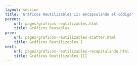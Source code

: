 ```yaml
---
layout: seccion
title: 'Gráficos Reutilizables II: encapsulando el código'
parent:
    url: pages/graficos-reutilizables.html
    title: Gráficos Reusables
prev:
    url: pages/graficos-reutilizables-scatter.html
    title: Gráficos Reutilizables I
next:
    url: pages/graficos-reutilizables-recapitulando.html
    title: Gráficos Reutilizables III
---
```


<div>
    <style>
            .axis path, line {
                fill: none;
                stroke: black;
                stroke-width: 1px;
            }

            .axis text {
                fill: black;
                font-size: 11px;
            }
    </style>
</div>

Estos son los pasos que seguimos para crear el código en la sección anterior:

**Configuración del Gráfico**

- Datos
- Configuración
- Selección DIV, binding


** Creación del Gráfico**

- Crear SVG y grupos
- Trasladar grupos
- Crear escalas
- Crear ejes
- Crear círculos
    - Binding
    - Enter
    - Update
    - Exit

Ahora, vamos a encapsular este código de forma progresiva hasta llegar a escribir un gráfico reutilizable.

Volveremos a usar los datos de la sección anterior. También vamos a definir dos subconjuntos de datos por razones que se explicarán.


<div class="runnable" id="code-a01">
var datosA = [
    {nombre: 'Manzana',     color: '#ff0000',  calorias: 52,   grasa: 0.2,  proteinas: 0.3,   azucar: 14},
    {nombre: 'Hamburguesa', color: '#993300',  calorias: 295,  grasa: 14,   proteinas: 17,    azucar: 24},
    {nombre: 'Pizza',       color: '#cc9900',  calorias: 266,  grasa: 10,   proteinas: 11,    azucar: 33},
    {nombre: 'Palta',       color: '#004400',  calorias: 160,  grasa: 15,   proteinas:  2,    azucar: 9},
    {nombre:'Platano',      color:'#ffcc00',   calorias: 89,   grasa: 0.3,  proteinas: 1.1,   azucar: 23},
    {nombre:'Nuez',         color:'#cc6600',   calorias: 576,  grasa: 49,   proteinas: 21,    azucar: 22},
    {nombre:'Almendra',     color:'#660033',   calorias: 576,  grasa: 49,   proteinas: 21,    azucar: 22},
    {nombre:'Pollo',        color:'#cc9900',   calorias: 219,  grasa: 12,   proteinas: 27,    azucar: 0},
    {nombre:'Pavo',         color:'#ffcc33',   calorias: 111,  grasa: 0.7,  proteinas: 25,    azucar: 0.1},
    {nombre:'Baggel',       color:'#cc9966',   calorias: 250,  grasa: 1.5,  proteinas: 10,    azucar: 49},
    {nombre:'Brocoli',      color:'#00bb00',   calorias: 34,   grasa: 0.4,  proteinas: 2.8,   azucar: 7},
    {nombre:'Pan',          color:'#cc6633',   calorias: 289,  grasa: 1.8,  proteinas: 12,    azucar: 56},
    {nombre:'Papas fritas', color:'#ffcc00',   calorias: 536,  grasa: 35,   proteinas: 7,     azucar: 53},
    {nombre:'Vino',         color:'#660066',   calorias: 83,   grasa: 0,    proteinas: 0.1,   azucar: 2.7},
    {nombre:'Uva',          color:'#66cc66',   calorias: 67,   grasa: 0.4,  proteinas: 0.6,   azucar: 17},
    {nombre:'Granola',      color:'#ff9900',   calorias: 471,  grasa: 20,   proteinas: 10,    azucar: 64},
    {nombre:'Zanahoria',    color:'#ff3300',   calorias: 41,   grasa: 0.2,  proteinas: 0.9,   azucar: 10},
    {nombre:'Tomate',       color:'#ff0000',   calorias: 18,   grasa: 3.9,  proteinas: 0.9,   azucar: 3.9},
    {nombre:'Naranja',      color:'#ff6600',   calorias: 47,   grasa: 0.1,  proteinas: 0.9,   azucar: 12},
    {nombre:'Pera',         color:'#00ff00',   calorias: 57,   grasa: 0.1,  proteinas: 0.4,   azucar: 15},
    {nombre:'Nutella',      color:'#550000',   calorias: 500,  grasa: 27,   proteinas: 5,     azucar: 50},
    {nombre:'Arroz',        color:'#ffffcc',   calorias: 111,  grasa: 0.9,  proteinas: 2.6,   azucar: 23},
    {nombre:'Chocolate',    color:'#330000',   calorias: 546,  grasa: 31,   proteinas: 4.9,   azucar: 61},
    {nombre:'Rabano',       color:'#cc0033',   calorias: 16,   grasa: 0.1,  proteinas: 0.7,   azucar: 3.4},
    {nombre:'Soya',         color:'#004400',   calorias: 446,  grasa: 20,   proteinas: 36,    azucar: 30},
    {nombre:'Aceite',       color:'#007700',   calorias: 884,  grasa: 100,  proteinas: 0,     azucar: 0},
    {nombre:'Leche',        color:'#eeeeee',   calorias: 42,   grasa: 1,    proteinas: 3.4,   azucar: 5},
    {nombre:'Queso',        color:'#ffff00',   calorias: 371,  grasa: 32,   proteinas: 18,    azucar: 3.7},
    {nombre:'Pan Pita',     color:'#660033',   calorias: 275,  grasa: 1.2,  proteinas: 9,     azucar: 56},
    {nombre:'Vacuno',       color:'#660000',   calorias: 250,  grasa: 15,   proteinas: 26,    azucar: 0},
    {nombre:'Zapayo',       color:'#ff6600',   calorias: 26,   grasa: 0.1,   proteinas: 1,    azucar: 6},
    {nombre:'Piña',         color:'#ffff99',   calorias: 50,   grasa: 0.1,   proteinas: 0.5,  azucar: 13},
    {nombre:'Coco',         color:'#ffffcc',   calorias: 354,  grasa: 33,    proteinas: 3.3,  azucar: 15}
];

var datosB = [
    {nombre: 'Manzana',     color: '#ff0000',  calorias: 52,   grasa: 0.2,  proteinas: 0.3,   azucar: 14},
    {nombre: 'Hamburguesa', color: '#993300',  calorias: 295,  grasa: 14,   proteinas: 17,    azucar: 24},
    {nombre: 'Pizza',       color: '#cc9900',  calorias: 266,  grasa: 10,   proteinas: 11,    azucar: 33},
    {nombre: 'Palta',       color: '#004400',  calorias: 160,  grasa: 15,   proteinas:  2,    azucar: 9},
    {nombre:'Platano',      color:'#ffcc00',   calorias: 89,   grasa: 0.3,  proteinas: 1.1,   azucar: 23},
    {nombre:'Nuez',         color:'#cc6600',   calorias: 576,  grasa: 49,   proteinas: 21,    azucar: 22},
    {nombre:'Almendra',     color:'#660033',   calorias: 576,  grasa: 49,   proteinas: 21,    azucar: 22},
    {nombre:'Pollo',        color:'#cc9900',   calorias: 219,  grasa: 12,   proteinas: 27,    azucar: 0},
    {nombre:'Pavo',         color:'#ffcc33',   calorias: 111,  grasa: 0.7,  proteinas: 25,    azucar: 0.1},
    {nombre:'Baggel',       color:'#cc9966',   calorias: 250,  grasa: 1.5,  proteinas: 10,    azucar: 49},
    {nombre:'Brocoli',      color:'#00bb00',   calorias: 34,   grasa: 0.4,  proteinas: 2.8,   azucar: 7},
    {nombre:'Pan',          color:'#cc6633',   calorias: 289,  grasa: 1.8,  proteinas: 12,    azucar: 56},
    {nombre:'Papas fritas', color:'#ffcc00',   calorias: 536,  grasa: 35,   proteinas: 7,     azucar: 53},
    {nombre:'Vino',         color:'#660066',   calorias: 83,   grasa: 0,    proteinas: 0.1,   azucar: 2.7},
    {nombre:'Uva',          color:'#66cc66',   calorias: 67,   grasa: 0.4,  proteinas: 0.6,   azucar: 17},
    {nombre:'Granola',      color:'#ff9900',   calorias: 471,  grasa: 20,   proteinas: 10,    azucar: 64},
    {nombre:'Zanahoria',    color:'#ff3300',   calorias: 41,   grasa: 0.2,  proteinas: 0.9,   azucar: 10},
    {nombre:'Tomate',       color:'#ff0000',   calorias: 18,   grasa: 3.9,  proteinas: 0.9,   azucar: 3.9},
    {nombre:'Naranja',      color:'#ff6600',   calorias: 47,   grasa: 0.1,  proteinas: 0.9,   azucar: 12},
    {nombre:'Pera',         color:'#00ff00',   calorias: 57,   grasa: 0.1,  proteinas: 0.4,   azucar: 15},
    {nombre:'Nutella',      color:'#550000',   calorias: 500,  grasa: 27,   proteinas: 5,     azucar: 50},
    {nombre:'Arroz',        color:'#ffffcc',   calorias: 111,  grasa: 0.9,  proteinas: 2.6,   azucar: 23},
    {nombre:'Chocolate',    color:'#330000',   calorias: 546,  grasa: 31,   proteinas: 4.9,   azucar: 61}
];

var datosC = [
    {nombre: 'Manzana',     color: '#ff0000',  calorias: 52,   grasa: 0.2,  proteinas: 0.3,   azucar: 14},
    {nombre: 'Hamburguesa', color: '#993300',  calorias: 295,  grasa: 14,   proteinas: 17,    azucar: 24},
    {nombre: 'Pizza',       color: '#cc9900',  calorias: 266,  grasa: 10,   proteinas: 11,    azucar: 33},
    {nombre: 'Palta',       color: '#004400',  calorias: 160,  grasa: 15,   proteinas:  2,    azucar: 9},
    {nombre:'Platano',      color:'#ffcc00',   calorias: 89,   grasa: 0.3,  proteinas: 1.1,   azucar: 23},
    {nombre:'Nuez',         color:'#cc6600',   calorias: 576,  grasa: 49,   proteinas: 21,    azucar: 22},
    {nombre:'Almendra',     color:'#660033',   calorias: 576,  grasa: 49,   proteinas: 21,    azucar: 22},
    {nombre:'Pollo',        color:'#cc9900',   calorias: 219,  grasa: 12,   proteinas: 27,    azucar: 0},
    {nombre:'Pavo',         color:'#ffcc33',   calorias: 111,  grasa: 0.7,  proteinas: 25,    azucar: 0.1},
    {nombre:'Baggel',       color:'#cc9966',   calorias: 250,  grasa: 1.5,  proteinas: 10,    azucar: 49},
    {nombre:'Brocoli',      color:'#00bb00',   calorias: 34,   grasa: 0.4,  proteinas: 2.8,   azucar: 7},
    {nombre:'Pan',          color:'#cc6633',   calorias: 289,  grasa: 1.8,  proteinas: 12,    azucar: 56},
    {nombre:'Papas fritas', color:'#ffcc00',   calorias: 536,  grasa: 35,   proteinas: 7,     azucar: 53},
    {nombre:'Vino',         color:'#660066',   calorias: 83,   grasa: 0,    proteinas: 0.1,   azucar: 2.7}
];

</div>
<script>codeBlock().editor('#code-a01').init();</script>

Como siempre, empezamos con el Data Binding. Por ahora nada nuevo.

<div class="runnable" id="code-a02">
var divs01 = d3.select('#ejemplo-a01').selectAll('.div-a01').data([datosA, datosB]);
</div>
<script>codeBlock().editor('#code-a02').init();</script>

<div class="ejemplo">
    <div id="ejemplo-a01">
        <div id="ejemplo-a01-1" class="div-a01"></div>
        <div id="ejemplo-a01-2" class="div-a01"></div>
    </div>
</div>

<aside>Referimos a la <a href="https://github.com/mbostock/d3/wiki/Selections">documentación de D3 acerca de selecciones</a>, en particular la <a href="https://github.com/mbostock/d3/wiki/Selections#each"> descripción del método 'each'</a>.

Recuerde que para selecciones, siempre puede consultar el tutorial <a href="http://bost.ocks.org/mike/selection/">How Selections Work</a> de Mike Bostock.</aside>

La selección precedente es un arreglo. Podemos recorrerlo y operar sobre cada uno de sus elementos usando el método `each`. El contexto `this` referencia al elemento del DOM correspondiente al elemento de la selacción. Resulta útil inspeccionar estos arreglos con la consola para aclarar los conceptos anteriores.

<div class="runnable" id="code-a03">
divs01.each(function(data) {
    var div = d3.select(this);
    console.log(div);
});
</div>
<script>codeBlock().editor('#code-a03').init();</script>

Ahora, con esta sintaxis, tenemos acceso a la selección del div, y a los datos que estan vinculados al div. Como recordarán de la sección precedente, esto es todo lo que necesitamos, además de la configuración, para crear un gráfico. Empezaremos creando un SVG para cada div:

<div class="runnable" id="code-a04">
var divs02 = d3.select('#ejemplo-a02').selectAll('.div-a02').data([datosA, datosB]);

divs02.each(function(data) {
    var div = d3.select(this),
        svg = div.selectAll('svg').data([data]);

    svg.enter().append('svg')
        .attr('width', 200)
        .attr('height', 50);

});
</div>
<script>codeBlock().editor('#code-a04').init();</script>

<div class="ejemplo">
    <div id="ejemplo-a02">
        <div id="ejemplo-a02-1" class="div-a02"></div>
        <div id="ejemplo-a02-2" class="div-a02"></div>
    </div>
</div>

En vez de usar una función anónima en `each`, podemos usar una función creada explícitamente para encapsular la creación de los elementos internos.

<div class="runnable" id="code-a05">
var divs03 = d3.select('#ejemplo-a03').selectAll('.div-a03').data([datosA, datosB]);

function createChartDiv(data) {
    var div = d3.select(this),
            svg = div.selectAll('svg').data([data]);

    svg.enter().append('svg')
        .attr('width', 200)
        .attr('height', 50);
}

divs03.each(createChartDiv);
</div>
<script>codeBlock().editor('#code-a05').init();</script>

<div class="ejemplo">
    <div id="ejemplo-a03">
        <div id="ejemplo-a03-1" class="div-a03"></div>
        <div id="ejemplo-a03-2" class="div-a03"></div>
    </div>
</div>

Pero podemos encapsular un poco más el asunto:

<div class="runnable" id="code-a06">
var divs04 = d3.select('#ejemplo-a04').selectAll('.div-a04').data([datosA, datosB]);

function createChartDiv(data) {
    var div = d3.select(this),
        svg = div.selectAll('svg').data([data]);

    svg.enter().append('svg')
        .attr('width', 200)
        .attr('height', 50);
}

function createCharts(selection) {
    selection.each(createChartDiv);
}

// divs04.call(createCharts);
createCharts(divs04);
</div>
<script>codeBlock().editor('#code-a06').init();</script>

<div class="ejemplo">
    <div id="ejemplo-a04">
        <div id="ejemplo-a04-1" class="div-a04"></div>
        <div id="ejemplo-a04-2" class="div-a04"></div>
    </div>
</div>

Podemos usar la sintaxis `.call`, y ni siquiera necesitamos nombrar la selección:

<div class="runnable" id="code-a07">
function createChartDiv(data) {
    var div = d3.select(this),
        svg = div.selectAll('svg').data([data]);

    svg.enter().append('svg')
        .attr('width', 200)
        .attr('height', 50);
}

function createCharts(selection) {
    selection.each(createChartDiv);
}

d3.select('#ejemplo-a05').selectAll('.div-a05')
    .data([datosA, datosB])
    .call(createCharts);

</div>
<script>codeBlock().editor('#code-a07').init();</script>

<div class="ejemplo">
    <div id="ejemplo-a05">
        <div id="ejemplo-a05-1" class="div-a05"></div>
        <div id="ejemplo-a05-2" class="div-a05"></div>
    </div>
</div>

Podemos generalizar este código aún más:

<div class="runnable" id="code-a08">
function createCharts(selection) {
    selection.each(function(data) {
        var div = d3.select(this),
            svg = div.selectAll('svg').data([data]);

        svg.enter().append('svg')
            .attr('width', 200)
            .attr('height', 50);
    });
}

d3.select('#ejemplo-a06').selectAll('.div-a06')
    .data([datosA, datosB])
    .call(createCharts);
</div>
<script>codeBlock().editor('#code-a08').init();</script>

<div class="ejemplo">
    <div id="ejemplo-a06">
        <div id="ejemplo-a06-1" class="div-a06"></div>
        <div id="ejemplo-a06-2" class="div-a06"></div>
    </div>
</div>

Hemos creado nuestro primer gráfico reusable. Vamos a definir los valores de configuración de la sección anterior y pegar el código de creación del gráfico.


<div class="runnable" id="code-b01">
var width     = 800,
    height    = 300,
    margin    = {top: 30, right: 20, bottom: 20, left: 40},
    maxRadius = 20,
    duration  = 1e3;

var x = function(d) { return d.proteinas; },
    y = function(d) { return d.calorias; },
    r = function(d) { return d.grasa; };
</div>
<script>codeBlock().editor('#code-b01').init();</script>

Ahora escribimos una nueva función `createScatterPlot` a partir de `createCharts` usando el código de la sección anterior:

<div class="runnable" id="code-b02">
function createScatterPlot(selection) {
    selection.each(function(data) {

        var div = d3.select(this);

        // COPY PASTE ----
        var svg = div.selectAll('svg').data([data]);

        var svgEnter = svg.enter().append('svg');

        // Setup SVG
        svgEnter
            .attr('width', width)
            .attr('height', height);

        svgEnter.append('g').attr('class', 'chart');
        svgEnter.append('g').attr('class', 'axis xaxis');
        svgEnter.append('g').attr('class', 'axis yaxis');

        // Update groups
        var gchart = svg.selectAll('g.chart').data([data]),
            gxaxis = svg.selectAll('g.xaxis').data([data]),
            gyaxis = svg.selectAll('g.yaxis').data([data]);

        gchart.attr('transform', 'translate(' + margin.left + ',' + margin.top + ')');
        gyaxis.attr('transform', 'translate(' + margin.left + ',' + margin.top + ')');
        gxaxis.attr('transform', 'translate(' + margin.left + ',' + (height - margin.bottom) + ')');

        // Escalas
        var xScale = d3.scale.linear()
            .domain([0, d3.max(data, x)])
            .range([0, width - margin.left - margin.right]);

        var yScale = d3.scale.linear()
            .domain([0, d3.max(data, y)])
            .range([height - margin.top - margin.bottom, 0]);

        var rScale = d3.scale.sqrt()
            .domain([0, d3.max(data, r)])
            .range([5, maxRadius]);

        // Axis
        var xAxis = d3.svg.axis()
            .scale(xScale)
            .orient('bottom');

        gxaxis.call(xAxis);

        var yAxis = d3.svg.axis()
            .scale(yScale)
            .orient('left');

        gyaxis.call(yAxis);

        // Circles
        var circles = gchart.selectAll('circle.bubble').data(data);

        circles.enter().append('circle')
            .attr('class', 'bubble')
            .attr('cx', function(d) { return xScale(x(d)); })
            .attr('cy', function(d) { return yScale(y(d)); })
            .attr('fill', function(d) {return d.color})
            .attr('opacity', 0.7)
            .attr('stroke', 'black')
            .attr('stroke-width','1');

        circles.transition().duration(duration)
            .attr('r', function(d) { return rScale(r(d)); })
            .attr('cx', function(d) { return xScale(x(d)); })
            .attr('cy', function(d) { return yScale(y(d)); });

        circles.exit().transition().duration(duration)
            .attr('r', 0);

        // END COPY PASTE
    });
}
</div>
<script>codeBlock().editor('#code-b02').init();</script>

Finalmente, usaremos la función con una selección que tiene datos bindeados:

<div class="runnable" id="code-b03">
d3.select('#ejemplo-b03').selectAll('.div-b03')
    .data([datosA, datosB])
    .call(createScatterPlot);
</div>
<script>codeBlock().editor('#code-b03').init();</script>

<div class="ejemplo">
    <div id="ejemplo-b03">
        <div id="ejemplo-b03-1" class="div-b03"></div>
        <div id="ejemplo-b03-2" class="div-b03"></div>
    </div>
</div>

Y como si esto fuera poco, podemos los divs con la misma sintaxis con la que hemos creado los rectángulos en los ejemplos anteriores:

<div class="runnable" id="code-b04">
var divs04 = d3.select('#ejemplo-b04').selectAll('.div-b04').data([datosA, datosB, datosC]);

divs04.enter().append('div')
    .attr('class', 'div-b04')
    .attr('id', function(d, i) { return 'ejemplo-b04-' + (i + 1); });

divs04.call(createScatterPlot);
</div>
<script>codeBlock().editor('#code-b04').init();</script>

<div class="ejemplo">
    <div id="ejemplo-b04"></div>
</div>

Nótese que no necesitamos escribir código adicional para crear más gráficos. El próximo paso consiste en encapsular la definición de los parámetros del gráfico. Para esto, se necesita entender algunas particularidades de JavaScript.

